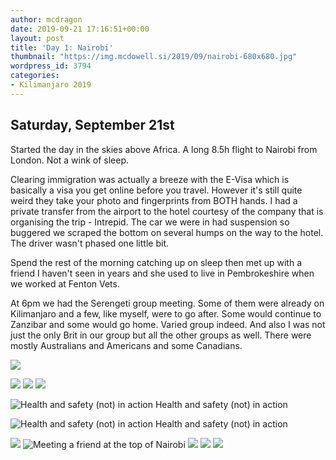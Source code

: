 ```yaml
---
author: mcdragon
date: 2019-09-21 17:16:51+00:00
layout: post
title: 'Day 1: Nairobi'
thumbnail: "https://img.mcdowell.si/2019/09/nairobi-680x680.jpg"
wordpress_id: 3794
categories:
- Kilimanjaro 2019
---
```


## Saturday, September 21st

Started the day in the skies above Africa. A long 8.5h flight to Nairobi from London. Not a wink of sleep.

Clearing immigration was actually a breeze with the E-Visa which is basically a visa you get online before you travel. However it's still quite weird they take your photo and fingerprints from BOTH hands. I had a private transfer from the airport to the hotel courtesy of the company that is organising the trip - Intrepid. The car we were in had suspension so buggered we scraped the bottom on several humps on the way to the hotel. The driver wasn't phased one little bit. 

Spend the rest of the morning catching up on sleep then met up with a friend I haven't seen in years and she used to live in Pembrokeshire when we worked at Fenton Vets.

At 6pm we had the Serengeti group meeting. Some of them were already on Kilimanjaro and a few, like myself, were to go after. Some would continue to Zanzibar and some would go home. Varied group indeed. And also I was not just the only Brit in our group but all the other groups as well. There were mostly Australians and Americans and some Canadians.


![](https://img.mcdowell.si/2019/09/IMG_2969.jpg)

![](https://img.mcdowell.si/2019/10/2019-09-20-16.08.39-1024x577.jpg)
![](https://img.mcdowell.si/2019/10/2019-09-21-10.55.50-1024x683.jpg)
![](https://img.mcdowell.si/2019/10/2019-09-21-13.17.37-576x1024.jpg)

![Health and safety (not) in action](https://img.mcdowell.si/2019/10/2019-09-21-13.30.39-1024x576.jpg)
Health and safety (not) in action 

![Health and safety (not) in action](https://img.mcdowell.si/2019/10/2019-09-21-13.30.46-576x1024.jpg)
Health and safety (not) in action

![](https://img.mcdowell.si/2019/10/2019-09-21-13.59.21-1024x683.jpg)
![Meeting a friend at the top of Nairobi](https://img.mcdowell.si/2019/10/2019-09-21-14.21.37-1024x576.jpg)
![](https://img.mcdowell.si/2019/10/IMG_2967-1024x683.jpg)
![](https://img.mcdowell.si/2019/10/IMG_2968-1024x683.jpg)
![](https://img.mcdowell.si/2019/10/IMG_2969-1024x683.jpg)

